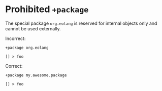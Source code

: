 # Prohibited `+package`

The special package `org.eolang` is reserved for internal objects only and cannot
be used externally.

Incorrect:

```eo
+package org.eolang

[] > foo
```

Correct:

```eo
+package my.awesome.package

[] > foo
```
